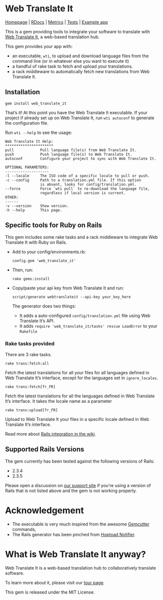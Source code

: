 # Web Translate It

[Homepage](https://webtranslateit.com) | 
[RDocs](http://yardoc.org/docs/AtelierConvivialite-webtranslateit) | 
[Metrics](http://getcaliper.com/caliper/project?repo=git%3A%2F%2Fgithub.com%2FAtelierConvivialite%2Fwebtranslateit.git) | 
[Tests](http://runcoderun.com/AtelierConvivialite/webtranslateit/builds/74a78c2b382cb1856fa0964ed4ad372b50872844/1/ruby_186) | 
[Example app](http://github.com/AtelierConvivialite/rails_example_app)

This is a gem providing tools to integrate your software to translate with [Web Translate It](https://webtranslateit.com), a web-based translation hub.

This gem provides your app with:

* an executable, `wti`, to upload and download language files from the command line (or in whatever else you want to execute it)
* a handful of rake task to fetch and upload your translations.
* a rack middleware to automatically fetch new translations from Web Translate It.

## Installation

    gem install web_translate_it
    
That’s it! At this point you have the Web Translate It executable.
If your project if already set up on Web Translate It, run `wti autoconf` to generate the configuration file.

Run `wti --help` to see the usage:

    Web Translate It Help:
    **********************
    pull            Pull language file(s) from Web Translate It.
    push            Push language file(s) to Web Translate It.
    autoconf        Configure your project to sync with Web Translate It.

    OPTIONAL PARAMETERS:
    --------------------
    -l --locale     The ISO code of a specific locale to pull or push.
    -c --config     Path to a translation.yml file. If this option
                    is absent, looks for config/translation.yml.
    --force         Force `wti pull` to re-download the language file,
                    regardless if local version is current.
    OTHER:
    ------
    -v --version    Show version.
    -h --help       This page.

## Specific tools for Ruby on Rails

This gem includes some rake tasks and a rack middleware to integrate Web Translate It with Ruby on Rails.

* Add to your config/environments.rb:

    `config.gem 'web_translate_it'`
    
* Then, run:

    `rake gems:install`

* Copy/paste your api key from Web Translate It and run:

    `script/generate webtranslateit --api-key your_key_here`
    
  The generator does two things:
  
  - It adds a auto-configured `config/translation.yml` file using Web Translate It’s API.
  - It adds `require 'web_translate_it/tasks' rescue LoadError` to your `Rakefile`
  
### Rake tasks provided

There are 3 rake tasks.

    rake trans:fetch:all
  
Fetch the latest translations for all your files for all languages defined in Web Translate It’s interface, except for the languages set in `ignore_locales`.

    rake trans:fetch[fr_FR]
  
Fetch the latest translations for all the languages defined in Web Translate It’s interface. It takes the locale name as a parameter

    rake trans:upload[fr_FR]
    
Upload to Web Translate It your files in a specific locale defined in Web Translate It’s interface.

Read more about [Rails integration in the wiki](http://wiki.github.com/AtelierConvivialite/webtranslateit/).


## Supported Rails Versions

The gem currently has been tested against the following versions of Rails:

* 2.3.4
* 2.3.5

Please open a discussion on [our support site](http://help.webtranslateit.com) if you're using a version of Rails that is not listed above and the gem is not working properly.

# Acknowledgement

* The executable is very much inspired from the awesome [Gemcutter](http://gemcutter.org/) commands,
* The Rails generator has been pinched from [Hoptoad Notifier](http://github.com/thoughtbot/hoptoad_notifier/).

# What is Web Translate It anyway?

Web Translate It is a web-based translation hub to collaboratively translate software.

To learn more about it, please visit our [tour page](https://webtranslateit.com/tour).

This gem is released under the MIT License.
